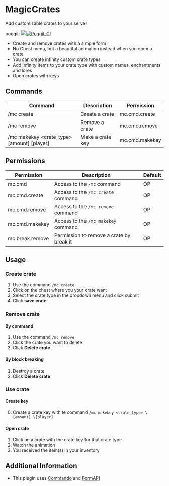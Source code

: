 # MagicCrates

Add customizable crates to your server

poggit: [![](https://poggit.pmmp.io/shield.state/MagicCrates)](https://poggit.pmmp.io/p/MagicCrates)[![Poggit-CI](https://poggit.pmmp.io/ci.shield/Hebbinkpro/MagicCrates/MagicCrates)](https://poggit.pmmp.io/ci/Hebbinkpro/MagicCrates/MagicCrates) 

- Create and remove crates with a simple form
- No Chest menu, but a beautiful animation instead when you open a crate
- You can create infinity custom crate types
- Add infinity items to your crate type with custom names, enchantments and lores
- Open crates with keys

## Commands
| Command | Description | Permission |
| --- | --- | --- |
| /mc create | Create a crate | mc.cmd.create |
| /mc remove | Remove a crate | mc.cmd.remove |
| /mc makekey <crate_type> \[amount] \[player] | Make a crate key | mc.cmd.makekey |

## Permissions
| Permission | Description | Default |
|  --- | --- | --- |
| mc.cmd | Access to the `/mc` command | OP |
| mc.cmd.create | Access to the `/mc create` command | OP |
| mc.cmd.remove | Access to the `/mc remove` command | OP |
| mc.cmd.makekey | Access to the `/mc makekey` command | OP |
| mc.break.remove | Permission to remove a crate by break it | OP |

## Usage
### Create crate
1. Use the command `/mc create`
2. Click on the chest where you your crate want
3. Select the crate type in the dropdown menu and click submit
4. Click **save crate**

### Remove crate
#### By command
1. Use the command `/mc remove`
2. Click the crate you want to delete
3. Click **Delete crate**
#### By block breaking
1. Destroy a crate
2. Click **Delete crate**

### Use crate
#### Create key
0. Create a crate key with te command `/mc makekey <crate_type> \[amount] \[player]`
#### Open crate
1. Click on a crate with the crate key for that crate type
2. Watch the animation
3. You received the item(s) in your inventory

## Additional Information
- This plugin uses [Commando](https://github.com/CortexPE/Commando) and [FormAPI](https://github.com/jojoe77777/FormAPI)
